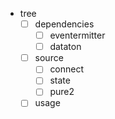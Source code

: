 - tree
    - [ ] dependencies
        - [ ] eventermitter
        - [ ] dataton
    - [ ] source
        - [ ] connect
        - [ ] state
        - [ ] pure2
    - [ ] usage